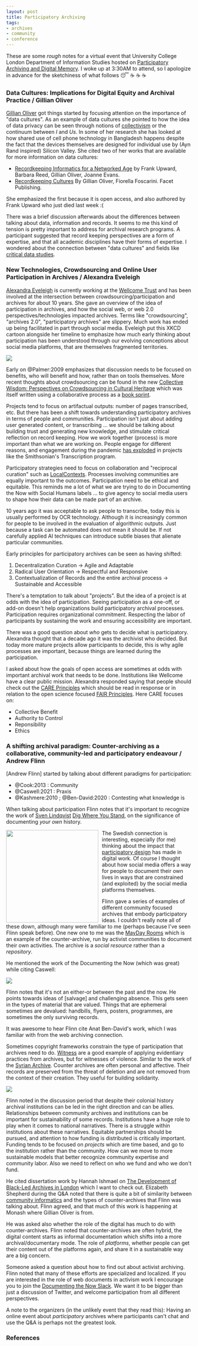 ```yaml
---
layout: post
title: Participatory Archiving
tags:
- archives
- community
- conference
---
```



These are some *rough* notes for a virtual event that University College London
Department of Information Studies hosted on [Participatory Archiving and
Digital
Memory](https://www.eventbrite.co.uk/e/digitization-and-the-future-of-archives-network-meeting-iii-tickets-163989185067).
I woke up at 3:30AM to attend, so I apologize in advance for the sketchiness of
what follows 😴 ☕ ☕ ☕ 

### Data Cultures: Implications for Digital Equity and Archival Practice / Gillian Oliver

[Gillian Oliver] got things started by focusing attention on the importance of
"data cultures". As an example of data cultures she pointed to how the idea of
data privacy can be seen through notions of [collectivism] or the continuum
between *I* and *Us*. In some of her research she has looked at how shared use
of cell phone technology in Bangladesh happens despite the fact that the
devices themselves are designed for individual use by (Ayn Rand inspired)
Silicon Valley. She cited two of her works that are available for more
information on data cultures:

* [Recordkeeping Informatics for a Networked Age] by Frank Upward, Barbara Reed, Gillian Oliver, Joanne Evans.
* [Recordkeeping Cultures] By Gillian Oliver, Fiorella Foscarini. Facet Publishing. 

She emphasized the first because it is open access, and also authored by Frank
Upward who just died last week :(

There was a brief discussion afterwards about the differences between talking
about data, information and records. It seems to me this kind of tension is
pretty important to address for archival research programs. A participant
suggested that record keeping perspectives are a form of expertise, and that
all academic disciplines have their forms of expertise. I wondered about the
connection between "data cultures" and fields like [critical data studies].

### New Technologies, Crowdsourcing and Online User Participation in Archives / Alexandra Eveleigh

[Alexandra Eveleigh] is currently working at the [Wellcome Trust] and has been
involved at the intersection between crowdsourcing/participation and archives
for about 10 years. She gave an overview of the idea of participation in
archives, and how the social web, or web 2.0 perspectives/technologies impacted
archives. Terms like "crowdsourcing", "archives 2.0", "participatory archives"
are slippery. Much work has ended up being facilitated in part through social
media. Eveleigh put this XKCD cartoon alongside her timeline to emphasize how
much early thinking about participation has been understood through our
evolving conceptions about social media platforms, that are themselves
fragmented territories.

<a href="/images/participatory-archives-01.png"><img class="img-responsive" src="/images/participatory-archives-01.png"></a>

Early on @Palmer:2009 emphasizes that discussion needs to be focused on
benefits, who will benefit and how, rather than on tools themselves. More
recent thoughts about crowdsourcing can be found in
the new [Collective Wisdom: Perspectives on Crowdsourcing in
Cultural Heritage] which was itself written using a collaborative process as
a [book sprint].

Projects tend to focus on artifactual outputs: number of pages transcribed,
etc. But there has been a shift towards understanding participatory archives in
terms of people and communities. Participation isn't just about adding user
generated content, or transcribing ... we should be talking about building
trust and generating new knowledge, and stimulate critical reflection on record
keeping. How we work together (process) is more important than what we are
working on. People engage for different reasons, and engagement during the
pandemic [has exploded] in projects like the Smithsonian's Transcription
program.

Participatory strategies need to focus on collaboration and "reciprocal
curation" such as [LocalContexts]. Processes involving communities are equally
important to the outcomes. Participation need to be ethical and equitable. This
reminds me a lot of what we are trying to do in Documenting the Now with Social
Humans labels ... to give agency to social media users to shape how their data
can be made part of an archive. 

10 years ago it was acceptable to ask people to transcribe, today this is
usually performed by OCR technology. Although it is increasingly common for
people to be involved in the evaluation of algorithmic outputs. Just because
a task can be automated does not mean it should be. If not carefully applied AI
techniques can introduce subtle biases that alienate particular communities. 

Early principles for participatory archives can be seen as having shifted:

1. Decentralization Curation -> Agile and Adaptable
2. Radical User Orientation -> Respectful and Responsive
3. Contextualization of Records and the entire archival process -> Sustainable and Accessible

There's a temptation to talk about "projects". But the idea of a project is at
odds with the idea of participation.  Seeing participation as a one-off, or
add-on doesn't help organizations build participatory archival processes.
Participation requires organizational commitment. Respecting the labor of
participants by sustaining the work and ensuring accessibility are important.

There was a good question about *who* gets to decide what is participatory.
Alexandra thought that a decade ago it was the archivist who decided. But today
more mature projects allow participants to decide, this is why agile processes
are important, because things are learned during the participation.

I asked about how the goals of open access are sometimes at odds with important
archival work that needs to be done. Institutions like Wellcome have a clear
public mission. Alexandra responded saying that people should check out the
[CARE Principles] which should be read in response or in relation to the open
science focused [FAIR Principles]. Here CARE focuses on:

* Collective Benefit
* Authority to Control
* Reponsibility
* Ethics

### A shifting archival paradigm: Counter-archiving as a collaborative, community-led and participatory endeavour / Andrew Flinn

[Andrew Flinn] started by talking about different paradigms for participation:

* @Cook:2013 : Community
* @Caswell:2021 : Praxis
* @Kashmere:2010 ; @Ben-David:2020 : Contesting what knowledge is

When talking about participation Flinn notes that it's important to recognize
the work of [Sven Lindqvist] [Dig Where You Stand], on the significance of
documenting *your own* history.

<a href="https://en.wikipedia.org/wiki/Sven_Lindqvist"><img style="float: left; margin-right: 10px; width: 250px" src="/images/sven-lindqvist.jpg"></a>

The Swedish connection is interesting, especially (for me) thinking about the
impact that [participatory design] has made in digital work. Of course
I thought about how social media offers a way for people to document their own
lives in ways that are constrained (and exploited) by the social media
platforms themselves.

Flinn gave a series of examples of different community focused archives that
embody participatory ideas. I couldn't really note all of these down, although
many were familiar to me (perhaps because I've seen Flinn speak before). One
new one to me was the [MayDay Rooms] which is an example of the
counter-archive, run by activist communities to document their own activities.
The archive is a *social resource* rather than a *repository*.

He mentioned the work of the Documenting the Now (which was great) while
citing Caswell:

<a href="/images/participatory-archives-02.png"><img class="img-responsive" src="/images/participatory-archives-02.png"></a>

Flinn notes that it's not an either-or between the past and the now. He points
towards ideas of [salvage] and challenging absence. This gets seen in the types
of material that are valued. Things that are ephemeral sometimes are devalued:
handbills, flyers, posters, programmes, are sometimes the only surviving
records. 

It was awesome to hear Flinn cite Anat Ben-David's work, which I was familiar
with from the web archiving connection.

Sometimes copyright frameworks constrain the type of participation that
archives need to do. [Witness] are a good example of applying evidentiary
practices from archives, but for witnesses of violence. Similar to the work of
the [Syrian Archive]. Counter archives are often personal and affective. Their
records are preserved from the threat of deletion and are not removed from the
context of their creation. They useful for building solidarity.

<a href="/images/participatory-archives-03.png"><img class="img-responsive" src="/images/participatory-archives-03.png"></a>

Flinn noted in the discussion period that despite their colonial history
archival institutions can be led in the right direction and can be allies.
Relationships between community archives and institutions can be important for
sustainability of some records. Institutions have a huge role to play when it
comes to national narratives. There is a struggle within institutions about
these narratives. Equitable partnerships should be pursued, and attention to
how funding is distributed is critically important. Funding tends to be focused
on *projects* which are time based, and go to the institution rather than the
community. How can we move to more sustainable models that better recognize
community expertise and community labor. Also we need to reflect on who we fund
and who we don't fund. 

He cited dissertation work by Hannah Ishmael on [The Development of Black-Led
Archives in London] which I want to check out. Elizabeth Shepherd during the
Q&A noted that there is quite a bit of similarity between [community
informatics] and the types of counter-archives that Flinn was talking about.
Flinn agreed, and that much of this work is happening at Monash where Gillian
Oliver is from.

He was asked also whether the role of the digital has much to do with
counter-archives. Flinn noted that counter-archives are often hybrid, the
digital content starts as informal documentation which shifts into a more
archival/documentary mode. The role of *platforms*, whether people can get
their content out of the platforms again, and share it in a sustainable way are
a big concern.

Someone asked a question about how to find out about activist archiving. Flinn
noted that many of these efforts are specialized and localized. If you are
interested in the role of web documents in activism work I encourage you to
join the [Documenting the Now Slack](https://bit.ly/docnow-slack). We want it
to be bigger than just a discussion of Twitter, and welcome participation from
all different perspectives.

A note to the organizers (in the unlikely event that they read this): Having an
online event about *participatory* archives where participants can't chat and
use the Q&A is perhaps not the greatest look.

### References

[The Development of Black-Led Archives in London]: https://discovery.ucl.ac.uk/id/eprint/10112604/
[Witness]: https://witness.org
[Syrian Archive]: https://syrianarchive.org/
[Anat Ben-David]: https://www.anatbendavid.info
[Counter-archiving Facebook]: https://journals.sagepub.com/doi/full/10.1177/0267323120922069
[Mayday Rooms]: https://maydayrooms.org/
[Dig Where You Stand]: https://en.wikipedia.org/wiki/Dig_Where_You_Stand_movement
[participatory design]: https://en.wikipedia.org/wiki/Participatory_design
[Sven Lindqvist]: https://en.wikipedia.org/wiki/Sven_Lindqvist
[CARE Principles]: https://www.gida-global.org/care
[FAIR Principles]: https://www.go-fair.org/fair-principles/
[critical data studies]: https://en.wikipedia.org/wiki/Critical_data_studies
[Archives 2.0: If we build it will they come]: http://www.ariadne.ac.uk/issue/60/palmer/
[LocalContexts]: https://localcontexts.org/
[book sprint]: https://www.booksprints.net/
[Collective Wisdom: Perspectives on Crowdsourcing in Cultural Heritage]:
https://www.booksprints.net/book/collective-wisdom/
[Alexandra Eveleigh]: https://twitter.com/ammeveleigh
[Recordkeeping Cultures]: https://www.routledge.com/Recordkeeping-Cultures/Oliver-Foscarini/p/book/9781783303991
[Recordkeeping Informatics for a Networked Age]: https://bridges.monash.edu/articles/monograph/Recordkeeping_Informatics_for_a_Networked_Age/12821381
[collectivism]: https://en.wikipedia.org/wiki/Collectivism
[Gillian Oliver]: https://research.monash.edu/en/persons/gillian-oliver
[has exploded]: https://www.youtube.com/watch?v=s2V2gYxjCP4
[Wellcome Trust]: https://wellcome.org/
[community informatics]: https://en.wikipedia.org/wiki/Community_informatics
